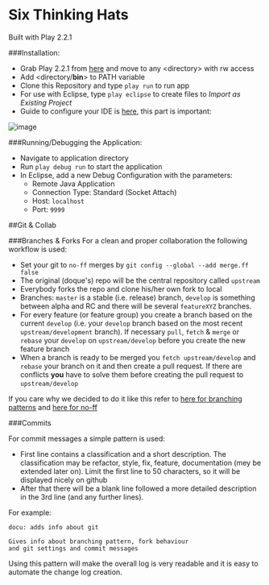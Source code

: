 Six Thinking Hats
====

Built with Play 2.2.1

###Installation:
* Grab Play 2.2.1 from [here](http://www.playframework.com/download) and move to any &lt;directory&gt; with rw access
* Add &lt;directory/**bin**&gt; to PATH variable
* Clone this Repository and type `play run` to run app
* For use with Eclipse, type `play eclipse` to create files to *Import as Existing Project*
* Guide to configure your IDE is [here](http://scala-ide.org/docs/tutorials/play/), this part is important:  

![image](http://scala-ide.org/docs/_images/refresh-on-access.png)

###Running/Debugging the Application:
* Navigate to application directory
* Run `play debug run` to start the application
* In Eclipse, add a new Debug Configuration with the parameters:
	* Remote Java Application
	* Connection Type: Standard (Socket Attach)
	* Host: `localhost`
	* Port: `9999`

##Git & Collab

###Branches & Forks
For a clean and proper collaboration the following workflow is used:

* Set your git to `no-ff` merges by `git config --global --add merge.ff false`
* The original (doque's) repo will be the central repository called `upstream`
* Everybody forks the repo and clone his/her own fork to local
* Branches: `master` is a stable (i.e. release) branch, `develop` is something between alpha and RC and there will be several `featureXYZ` branches.
* For every feature (or feature group) you create a branch based on the current `develop` (i.e. your `develop` branch based on the most recent `upstream/development` branch). If necessary `pull`, `fetch` & `merge` or `rebase` your `develop` on `upstream/develop` before you create the new feature branch
* When a branch is ready to be merged you `fetch upstream/develop` and `rebase` your branch on it and then create a pull request. If there are conflicts **you** have to solve them before creating the pull request to `upstream/develop`

If you care why we decided to do it like this refer to [here for branching patterns](https://blogs.atlassian.com/2013/05/git-branching-and-forking-in-the-enterprise-why-fork/) and [here for no-ff](http://www.relativesanity.com/articles/ffwd)

###Commits

For commit messages a simple pattern is used:

* First line contains a classification and a short description. The classification may be refactor, style, fix, feature, documentation (mey be extended later on). Limit the first line to 50 characters, so it will be displayed nicely on github
* After that there will be a blank line followed a more detailed description in the 3rd line (and any further lines).

For example:

```
docu: adds info about git
    
Gives info about branching pattern, fork behaviour
and git settings and commit messages
```

Using this pattern will make the overall log is very readable and it is easy to automate the change log creation.